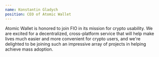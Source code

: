 ```yaml
---
name: Konstantin Gladych
position: CEO of Atomic Wallet
---
```


Atomic Wallet is honored to join FIO in its mission for crypto usability. We are
                            excited for a decentralized, cross-platform service that will help make lives much
                            easier and more convenient for crypto users, and we're delighted to be joining such an
                            impressive array of projects in helping achieve mass adoption.